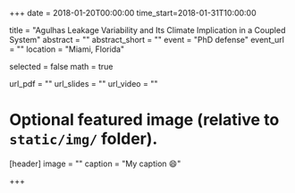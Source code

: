 +++
date = 2018-01-20T00:00:00
time_start=2018-01-31T10:00:00

title = "Agulhas Leakage Variability and Its Climate Implication in a Coupled System"
abstract = ""
abstract_short = ""
event = "PhD defense"
event_url = ""
location = "Miami, Florida"

selected = false
math = true

url_pdf = ""
url_slides = ""
url_video = ""

# Optional featured image (relative to `static/img/` folder).
[header]
image = ""
caption = "My caption :smile:"

+++